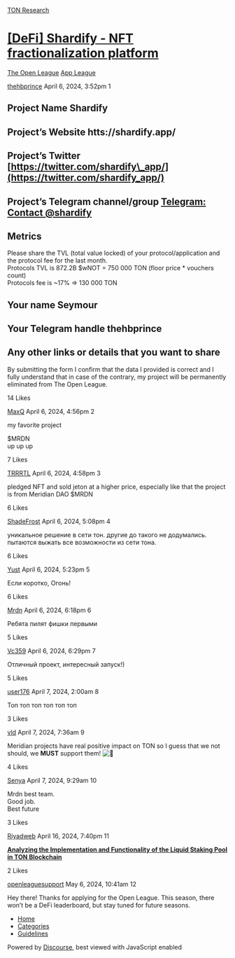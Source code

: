 [TON Research](/)

# [\[DeFi\] Shardify - NFT fractionalization platform](/t/defi-shardify-nft-fractionalization-platform/9327)

[The Open League](/c/the-open-league/app-leaderboard/58)  [App League](/c/the-open-league/app-leaderboard/58) 

    

[thehbprince](https://tonresear.ch/u/thehbprince)  April 6, 2024, 3:52pm  1

## [](#project-name-shardify-1)Project Name Shardify

## [](#projects-website-httsshardifyapp-2)Project’s Website htts://shardify.app/

## [](#projects-twitter-httpstwittercomshardify_app-3)Project’s Twitter [https://twitter.com/shardify\_app/](https://twitter.com/shardify_app/)

## [](#projects-telegram-channelgroup-httpstmeshardify-4)Project’s Telegram channel/group [Telegram: Contact @shardify](https://t.me/shardify/)

## [](#metrics-5)Metrics

Please share the TVL (total value locked) of your protocol/application and the protocol fee for the last month.  
Protocols TVL is 872.2B $wNOT = 750 000 TON (floor price \* vouchers count)  
Protocols fee is ~17% => 130 000 TON

## [](#your-name-seymour-6)Your name Seymour

## [](#your-telegram-handle-thehbprince-7)Your Telegram handle thehbprince

## [](#any-other-links-or-details-that-you-want-to-share-8)Any other links or details that you want to share

By submitting the form I confirm that the data I provided is correct and I fully understand that in case of the contrary, my project will be permanently eliminated from The Open League.

  14 Likes

[MaxQ](https://tonresear.ch/u/MaxQ) April 6, 2024, 4:56pm  2

my favorite project

$MRDN  
up up up

  7 Likes

[TRRRTL](https://tonresear.ch/u/TRRRTL) April 6, 2024, 4:58pm  3

pledged NFT and sold jeton at a higher price, especially like that the project is from Meridian DAO $MRDN

  6 Likes

[ShadeFrost](https://tonresear.ch/u/ShadeFrost) April 6, 2024, 5:08pm  4

уникальное решение в сети тон. другие до такого не додумались. пытаются выжать все возможности из сети тона.

  6 Likes

[Yust](https://tonresear.ch/u/Yust) April 6, 2024, 5:23pm  5

Если коротко, Огонь!

  6 Likes

[Mrdn](https://tonresear.ch/u/Mrdn) April 6, 2024, 6:18pm  6

Ребята пилят фишки первыми

  5 Likes

[Vc359](https://tonresear.ch/u/Vc359) April 6, 2024, 6:29pm  7

Отличный проект, интересный запуск!)

  5 Likes

[user176](https://tonresear.ch/u/user176) April 7, 2024, 2:00am  8

Топ топ топ топ топ топ

  3 Likes

[vld](https://tonresear.ch/u/vld) April 7, 2024, 7:36am  9

Meridian projects have real positive impact on TON so I guess that we not should, we **MUST** support them! ![:handshake:](https://tonresear.ch/images/emoji/twitter/handshake.png?v=12 ":handshake:")

  4 Likes

[Senya](https://tonresear.ch/u/Senya) April 7, 2024, 9:29am  10

Mrdn best team.  
Good job.  
Best future

  3 Likes

[Riyadweb](https://tonresear.ch/u/Riyadweb) April 16, 2024, 7:40pm  11

**[Analyzing the Implementation and Functionality of the Liquid Staking Pool in TON Blockchain](https://tonresear.ch/t/analyzing-the-implementation-and-functionality-of-the-liquid-staking-pool-in-ton-blockchain/36)**

  2 Likes

[openleaguesupport](https://tonresear.ch/u/openleaguesupport) May 6, 2024, 10:41am  12

Hey there! Thanks for applying for the Open League. This season, there won’t be a DeFi leaderboard, but stay tuned for future seasons.

 

*   [Home](/)
*   [Categories](/categories)
*   [Guidelines](/guidelines)

Powered by [Discourse](https://www.discourse.org), best viewed with JavaScript enabled
